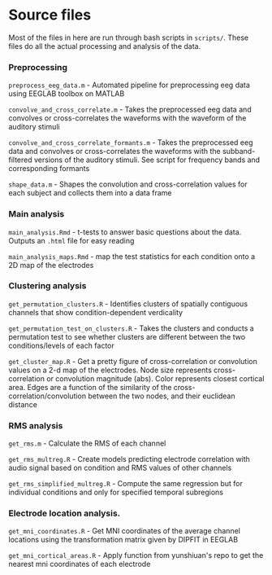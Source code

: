 # Source files

Most of the files in here are run through bash scripts in `scripts/`. These files do all the actual processing and analysis of the data.

### Preprocessing

`preprocess_eeg_data.m` - Automated pipeline for preprocessing eeg data using EEGLAB toolbox on MATLAB

`convolve_and_cross_correlate.m` - Takes the preprocessed eeg data and convolves or cross-correlates the waveforms with the waveform of the auditory stimuli

`convolve_and_cross_correlate_formants.m` - Takes the preprocessed eeg data and convolves or cross-correlates the waveforms with the subband-filtered versions of the auditory stimuli. See script for frequency bands and corresponding formants

`shape_data.m` - Shapes the convolution and cross-correlation values for each subject and collects them into a data frame

### Main analysis

`main_analysis.Rmd` - t-tests to answer basic questions about the data. Outputs an `.html` file for easy reading

`main_analysis_maps.Rmd` - map the test statistics for each condition onto a 2D map of the electrodes

### Clustering analysis

`get_permutation_clusters.R` - Identifies clusters of spatially contiguous channels that show condition-dependent verdicality

`get_permutation_test_on_clusters.R` - Takes the clusters and conducts a permutation test to see whether clusters are different between the two conditions/levels of each factor

`get_cluster_map.R` - Get a pretty figure of cross-correlation or convolution values on a 2-d map of the electrodes. Node size represents cross-correlation or convolution magnitude (abs). Color represents closest cortical area. Edges are a function of the similarity of the cross-correlation/convolution between the two nodes, and their euclidean distance

### RMS analysis

`get_rms.m` - Calculate the RMS of each channel

`get_rms_multreg.R` - Create models predicting electrode correlation with audio signal based on condition and RMS values of other channels

`get_rms_simplified_multreg.R` - Compute the same regression but for individual conditions and only for specified temporal subregions

### Electrode location analysis.

`get_mni_coordinates.R` - Get MNI coordinates of the average channel locations using the transformation matrix given by DIPFIT in EEGLAB

`get_mni_cortical_areas.R` - Apply function from yunshiuan's repo to get the nearest mni coordinates of each electrode



